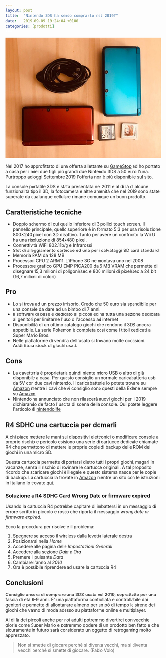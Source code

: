 ```yaml
---
layout: post
title:  "Nintendo 3DS ha senso comprarlo nel 2019?"
date:   2019-09-09 19:24:04 +0100
categories: [prodotti]
---
```


![N3DS](/assets/2019-09-09/2019-09-09_3ds.jpeg)

Nel 2017 ho approfittato di una offerta allettante su [GameStop]([https://www.gamestop.it](https://www.gamestop.it/)) ed ho portato a casa per i miei due figli più grandi due Nintendo 3DS a 
50 euro l'una. Purtroppo ad oggi Settembre 2019 l'offerta non è più disponibile sul sito.

La console portatile 3DS è stata presentata nel 2011 e al di là di alcune funzionalità tipo il 3D, 
la fotocamera e altre amenità che nel 2019 sono state superate da qualunque cellulare rimane 
comunque un buon prodotto.

## Caratteristiche tecniche
- Doppio schermo di cui quello inferiore di 3 pollici touch screen. Il pannello principale, 
quello superiore è in formato 5:3  per una risoluzione 800×240 pixel con 3D disattivo. 
Tanto per avere un confronto la Wii U ha una risoluzione di 854x480 pixel.
- Connettività WiFi 802.11b/g e Infrarossi
- Slot di alloggiamento cartucce ed una per i salvataggi SD card standard
- Memoria  RAM da 128 MB
- Processori CPU 2 ARM11. L'iPhone 3G ne montava uno nel 2008
- Processore grafico GPU DMP PICA200 da 6 MB VRAM che permette di disegnare 15,3 milioni 
di poligoni/sec e 800 milioni di pixel/sec a 24 bit (16,7 milioni di colori)

## Pro
- Lo si trova ad un prezzo irrisorio. Credo che 50 euro sia spendibile per una console da dare ad un
 bimbo di 7 anni.
- Il software di base è dedicato ai piccoli ed ha tutta una sezione dedicata ai genitori 
per limitarne l'uso o l'accesso ad internet
- Disponibilità di un ottimo catalogo giochi che rendono il 3DS ancora appetibile. 
La serie Pokemon è completa così come i titoli dedicati a Super Mario Bros.
- Nelle piattaforme di vendita dell'usato si trovano molte occasioni. Addirittura stock di giochi usati. 

## Cons
- La cavetteria è proprietaria quindi niente micro USB o altro di già disponibile a casa. 
Per questo consiglio un normale caricabatteria usb da 5V con due cavi nintendo. 
Il caricabatterie lo potete trovare su [Amazon](https://www.amazon.it/AmazonBasics-Caricabatterie-parete-porte-Nero/dp/B0773BH9ML/ref=pd_sbs_23_2/260-0166404-6364166?_encoding=UTF8&pd_rd_i=B0773BH9ML&pd_rd_r=fb0e33f4-ee14-402a-b8c3-9ad485563daf&pd_rd_w=bn2Rv&pd_rd_wg=diBgn&pf_rd_p=37660d27-94f1-4ebe-be01-184b332a9b15&pf_rd_r=HJSTEGPDMC7PPWQ15XHF&psc=1&refRID=HJSTEGPDMC7PPWQ15XHF) mentre i cavi che vi consiglio sono questi della Exlene sempre su [Amazon](https://www.amazon.it/gp/product/B07GS3P5DJ/ref=ppx_od_dt_b_asin_title_s00?ie=UTF8&psc=1)
- Nintendo ha annunciato che non rilascerà nuovi giochi per il 2019 dichiarando de facto 
l'uscita di scena della console. Qui potete leggere l'articolo di [nintendolife](http://www.nintendolife.com/news/2019/06/nintendo_reiterates_it_has_no_games_to_announce_for_3ds_but_says_its_still_an_important_device)

## R4 SDHC una cartuccia per domarli
A chi piace mettere le mani sui dispositivi elettronici o modificare console a proprio 
rischio e pericolo esistono una serie di cartucce dedicate chiamate R4 che permettono di 
mettere le proprie copie di backup delle ROM dei giochi in una micro SD.

Questa cartuccia permette di portarsi dietro tutti i propri giochi, magari in vacanze, 
senza il rischio di rovinare le cartucce originali. A tal proposito ricordo che scaricare 
giochi è illegale e questo sistema nasce per le copie di backup.
La cartuccia la trovate in [Amazon](https://www.amazon.it/s?k=r4+sdhc&__mk_it_IT=%C3%85M%C3%85%C5%BD%C3%95%C3%91&ref=nb_sb_noss_2) mentre un sito con le istruzioni in Italiano lo trovate [qui](http://www.r4-r4i.it/products/R4-SDHC-Dual-Core-p-9.html).

### Soluzione a R4 SDHC Card Wrong Date or firmware expired 
Usando la cartuccia R4 potrebbe capitare di imbattersi in un messaggio di errore 
scritto in piccolo e rosso che riporta il messaggio _wrong date or firmware expired_.

Ecco la procedura per risolvere il problema:
1. Spegnere se acceso il wireless dalla levetta laterale destra
2. Posizionarsi nella _Home_
4. Accedere alle pagina delle _Impostazioni Generali_
5. Accedere alla sezione _Data e Ora_
6. Premere il pulsante _Data_
7. Cambiare l'anno al _2010_
8. Ora è possibile riprendere ad usare la cartuccia R4

## Conclusioni
Consiglio ancora di comprare una 3DS usata nel 2019, soprattutto per una fascia di età 6-9 anni. 
E' una piattaforma controllata e controllabile dai genitori e permette di allontanare almeno 
per un pò di tempo le sirene dei giochi che vanno di moda adesso su piattaforme online e multiplayer.

Al di là dei piccoli anche per noi adulti potremmo divertirci con vecchie glorie come Super Mario 
e potremmo godere di un prodotto ben fatto e che sicuramente in futuro sarà considerato un 
oggetto di retrogaming molto apprezzato.

> Non si smette di giocare perché si diventa vecchi, ma si diventa vecchi 
> perché si smette di giocare. (Fabio Volo)